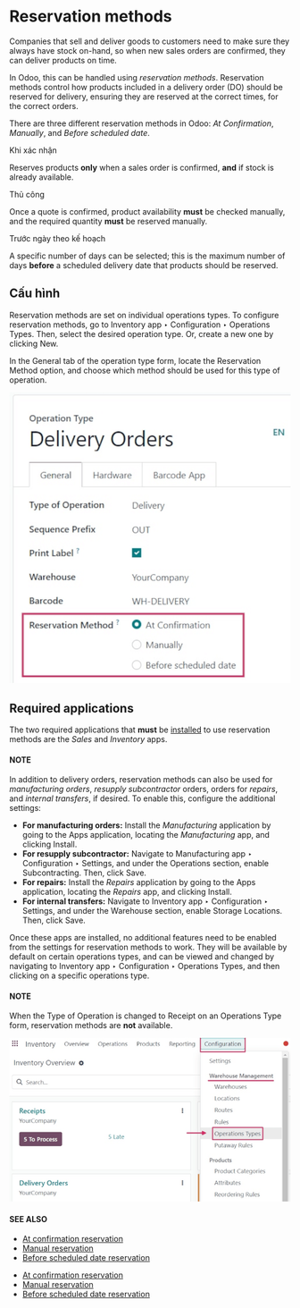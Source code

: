 # Reservation methods

Companies that sell and deliver goods to customers need to make sure they always have stock on-hand,
so when new sales orders are confirmed, they can deliver products on time.

In Odoo, this can be handled using *reservation methods*. Reservation methods control how products
included in a delivery order (DO) should be reserved for delivery, ensuring they are reserved at the
correct times, for the correct orders.

There are three different reservation methods in Odoo: *At Confirmation*, *Manually*, and *Before
scheduled date*.

Khi xác nhận

Reserves products **only** when a sales order is confirmed, **and** if stock is already
available.

Thủ công

Once a quote is confirmed, product availability **must** be checked manually, and the required
quantity **must** be reserved manually.

Trước ngày theo kế hoạch

A specific number of days can be selected; this is the maximum number of days **before** a
scheduled delivery date that products should be reserved.

## Cấu hình

Reservation methods are set on individual operations types. To configure reservation methods, go to
Inventory app ‣ Configuration ‣ Operations Types. Then, select the desired
operation type. Or, create a new one by clicking New.

In the General tab of the operation type form, locate the Reservation Method
option, and choose which method should be used for this type of operation.

![Reservation method field on delivery order operation type form.](../../../../_images/reservation-methods-operations-type-field.png)

## Required applications

The two required applications that **must** be [installed](../../../general/apps_modules.md#general-install) to use reservation
methods are the *Sales* and *Inventory* apps.

#### NOTE
In addition to delivery orders, reservation methods can also be used for *manufacturing orders*,
*resupply subcontractor* orders, orders for *repairs*, and *internal transfers*, if desired. To
enable this, configure the additional settings:

- **For manufacturing orders:** Install the *Manufacturing* application by going to the
  Apps application, locating the *Manufacturing* app, and clicking
  Install.
- **For resupply subcontractor:** Navigate to Manufacturing app ‣ Configuration
  ‣ Settings, and under the Operations section, enable Subcontracting.
  Then, click Save.
- **For repairs:** Install the *Repairs* application by going to the Apps
  application, locating the *Repairs* app, and clicking Install.
- **For internal transfers:** Navigate to Inventory app ‣ Configuration ‣
  Settings, and under the Warehouse section, enable Storage Locations.
  Then, click Save.

Once these apps are installed, no additional features need to be enabled from the settings for
reservation methods to work. They will be available by default on certain operations types, and can
be viewed and changed by navigating to Inventory app ‣ Configuration ‣
Operations Types, and then clicking on a specific operations type.

#### NOTE
When the Type of Operation is changed to Receipt on an
Operations Type form, reservation methods are **not** available.

![Operations Types highlighted from the Configurations submenu in the Inventory app.](../../../../_images/reservation-methods-operations-type-menu.png)

#### SEE ALSO
- [At confirmation reservation](reservation_methods/at_confirmation.md)
- [Manual reservation](reservation_methods/manually.md)
- [Before scheduled date reservation](reservation_methods/before_scheduled_date.md)

* [At confirmation reservation](reservation_methods/at_confirmation.md)
* [Manual reservation](reservation_methods/manually.md)
* [Before scheduled date reservation](reservation_methods/before_scheduled_date.md)
